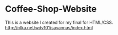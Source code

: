 # Coffee-Shop-Website
This is a website I created for my final for HTML/CSS. http://ntka.net/wdv101/savannas/index.html

